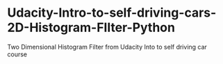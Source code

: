 # Udacity-Intro-to-self-driving-cars-2D-Histogram-FIlter-Python
 Two Dimensional Histogram Filter from Udacity Into to self driving car course
